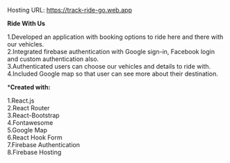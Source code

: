 Hosting URL: https://track-ride-go.web.app

**Ride With Us**

1.Developed an application with booking options to ride here and there with our vehicles.<br />
2.Integrated firebase authentication with Google sign-in, Facebook login and custom authentication also.<br />
3.Authenticated users can choose our vehicles and details to ride with.<br />
4.Included Google map so that user can see more about their destination.<br />

***Created with:**

1.React.js<br />
2.React Router<br />
3.React-Bootstrap<br />
4.Fontawesome<br />
5.Google Map<br />
6.React Hook Form<br />
7.Firebase Authentication<br />
8.Firebase Hosting<br />